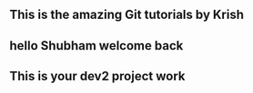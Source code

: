 ## This is the amazing Git tutorials by Krish
## hello Shubham welcome back
## This is your dev2 project work
